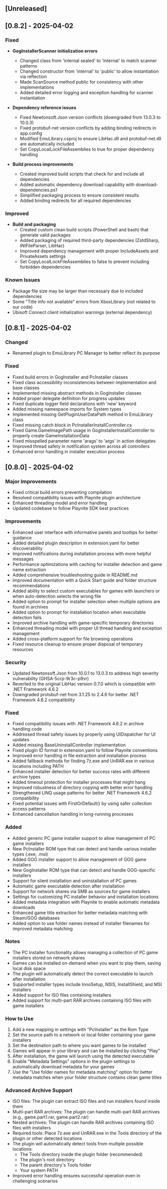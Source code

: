 ## [Unreleased]

## [0.8.2] - 2025-04-02
### Fixed
- **GogInstallerScanner initialization errors**
  - Changed class from 'internal sealed' to 'internal' to match scanner patterns
  - Changed constructor from 'internal' to 'public' to allow instantiation via reflection
  - Made ScanSource method public for consistency with other implementations
  - Added detailed error logging and exception handling for scanner instantiation

- **Dependency reference issues**
  - Fixed Newtonsoft.Json version conflicts (downgraded from 13.0.3 to 10.0.3)
  - Fixed protobuf-net version conflicts by adding binding redirects in app.config
  - Modified EmuLibrary.csproj to ensure LibHac.dll and protobuf-net.dll are automatically included
  - Set CopyLocalLockFileAssemblies to true for proper dependency handling
  
- **Build process improvements**
  - Created improved build scripts that check for and include all dependencies
  - Added automatic dependency download capability with download-dependencies.ps1
  - Simplified packaging process to ensure consistent results
  - Added binding redirects for all required dependencies

### Improved
- **Build and packaging**
  - Created custom clean build scripts (PowerShell and bash) that generate valid packages
  - Added packaging of required third-party dependencies (ZstdSharp, INIFileParser, LibHac)
  - Improved dependency management with proper IncludeAssets and PrivateAssets settings
  - Set CopyLocalLockFileAssemblies to false to prevent including forbidden dependencies

### Known Issues
- Package file size may be larger than necessary due to included dependencies
- Some "Title info not available" errors from XboxLibrary (not related to our code)
- Ubisoft Connect client initialization warnings (external dependency)

## [0.8.1] - 2025-04-02
### Changed
- Renamed plugin to EmuLibrary PC Manager to better reflect its purpose

### Fixed
- Fixed build errors in GogInstaller and PcInstaller classes
- Fixed class accessibility inconsistencies between implementation and base classes
- Implemented missing abstract methods in GogInstaller classes
- Added proper delegate definition for progress updates
- Fixed duplicate logger field declarations with 'new' keyword
- Added missing namespace imports for System types
- Implemented missing GetPluginUserDataPath method in EmuLibrary class
- Fixed missing catch block in PcInstallerInstallController.cs
- Fixed Game.GameImagePath usage in GogInstallerInstallController to properly create GameInstallationData
- Fixed misspelled parameter name 'arags' to 'args' in action delegates
- Improved thread safety in notification system across all controllers
- Enhanced error handling in installer execution process

## [0.8.0] - 2025-04-02
### Major Improvements
- Fixed critical build errors preventing compilation
- Resolved compatibility issues with Playnite plugin architecture
- Enhanced threading model and error handling
- Updated codebase to follow Playnite SDK best practices

### Improvements
- Enhanced user interface with informative panels and tooltips for better guidance
- Added detailed plugin description in extension.yaml for better discoverability
- Improved notifications during installation process with more helpful messages
- Performance optimizations with caching for installer detection and game name extraction
- Added comprehensive troubleshooting guide in README.md
- Improved documentation with a Quick Start guide and folder structure recommendations
- Added ability to select custom executables for games with launchers or when auto-detection selects the wrong file
- Added option to prompt for installer selection when multiple options are found in archives
- Added option to prompt for installation location when executable detection fails
- Improved archive handling with game-specific temporary directories
- Enhanced threading model with proper UI thread handling and exception management
- Added cross-platform support for file browsing operations
- Fixed resource cleanup to ensure proper disposal of temporary resources
### Security
- Updated Newtonsoft.Json from 10.0.1 to 13.0.3 to address high severity vulnerability (GHSA-5crp-9r3c-p9vr)
- Reverted to the original LibHac version 0.7.0 which is compatible with .NET Framework 4.6.2
- Downgraded protobuf-net from 3.1.25 to 2.4.6 for better .NET Framework 4.6.2 compatibility

### Fixed
- Fixed compatibility issues with .NET Framework 4.6.2 in archive handling code
- Addressed thread safety issues by properly using UIDispatcher for UI updates
- Added missing BaseUninstallController implementation
- Fixed plugin ID format in extension.yaml to follow Playnite conventions
- Improved error handling in file extraction and installation process
- Added fallback methods for finding 7z.exe and UnRAR.exe in various locations including PATH
- Enhanced installer detection for better success rates with different archive types
- Added timeout protection for installer processes that might hang
- Improved robustness of directory copying with better error handling
- Strengthened LINQ usage patterns for better .NET Framework 4.6.2 compatibility
- Fixed potential issues with FirstOrDefault() by using safer collection access patterns
- Enhanced cancellation handling in long-running processes
### Added
- Added generic PC game installer support to allow management of PC game installers
- New PcInstaller ROM type that can detect and handle various installer types (.exe, .msi)
- Added GOG installer support to allow management of GOG game installers
- New GogInstaller ROM type that can detect and handle GOG-specific installers
- Support for silent installation and uninstallation of PC games
- Automatic game executable detection after installation
- Support for network shares via SMB as sources for game installers
- Settings for customizing PC installer behavior and installation locations
- Added metadata integration with Playnite to enable automatic metadata downloads
- Enhanced game title extraction for better metadata matching with Steam/GOG databases
- Added option to use folder names instead of installer filenames for improved metadata matching

### Notes
- The PC Installer functionality allows managing a collection of PC game installers stored on network shares
- Games can be installed on-demand when you want to play them, saving local disk space
- The plugin will automatically detect the correct executable to launch after installation
- Supported installer types include InnoSetup, NSIS, InstallShield, and MSI installers
- Added support for ISO files containing installers
- Added support for multi-part RAR archives containing ISO files with game installers

### How to Use
1. Add a new mapping in settings with "PcInstaller" as the Rom Type
2. Set the source path to a network or local folder containing your game installers
3. Set the destination path to where you want games to be installed
4. Games will appear in your library and can be installed by clicking "Play"
5. After installation, the game will launch using the detected executable
6. Enable "Metadata Settings" options in the plugin settings to automatically download metadata for your games
7. Use the "Use folder names for metadata matching" option for better metadata matches when your folder structure contains clean game titles

### Advanced Archive Support
- ISO files: The plugin can extract ISO files and run installers found inside them
- Multi-part RAR archives: The plugin can handle multi-part RAR archives (e.g., game.part1.rar, game.part2.rar)
- Nested archives: The plugin can handle RAR archives containing ISO files with installers
- Required tools: Place 7z.exe and UnRAR.exe in the Tools directory of the plugin or other detected locations
- The plugin will automatically detect tools from multiple possible locations:
  - The Tools directory inside the plugin folder (recommended)
  - The plugin's root directory
  - The parent directory's Tools folder
  - Your system PATH
- Improved error handling ensures successful operation even in challenging scenarios
